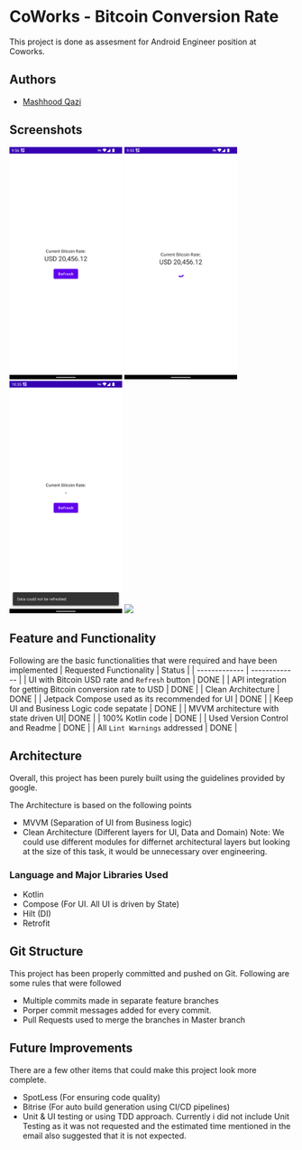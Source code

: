 
# CoWorks - Bitcoin Conversion Rate

This project is done as assesment for Android Engineer position at Coworks.

## Authors

- [Mashhood Qazi](https://github.com/mashhoodqazi93)


## Screenshots

<img src="readme/screenshot_1.png" width="200" /> <img src="readme/screenshot_2.png" width="200" /> <img src="readme/screenshot_3.png" width="200" /> <img src="readme/search.png" width="200" />

## Feature and Functionality
Following are the basic functionalities that were required and have been implemented
| Requested Functionality  | Status |
| ------------- | ------------- |
| UI with Bitcoin USD rate and `Refresh` button  | DONE  |
| API integration for getting Bitcoin conversion rate to USD  | DONE  |
| Clean Architecture  | DONE  |
| Jetpack Compose used as its recommended for UI  | DONE  |
| Keep UI and Business Logic code sepatate  | DONE  |
| MVVM architecture with state driven UI| DONE  |
| 100% Kotlin code | DONE  |
| Used Version Control and Readme | DONE  |
| All `Lint Warnings` addressed | DONE  |

## Architecture
Overall, this project has been purely built using the guidelines provided by google.

The Architecture is based on the following points
- MVVM (Separation of UI from Business logic)
- Clean Architecture (Different layers for UI, Data and Domain)
  Note: We could use different modules for differnet architectural layers but looking at the size of this task, it would be unnecessary over engineering.

### Language and Major Libraries Used
- Kotlin
- Compose (For UI. All UI is driven by State)
- Hilt (DI)
- Retrofit

## Git Structure

This project has been properly committed and pushed on Git.
Following are some rules that were followed
- Multiple commits made in separate feature branches
- Porper commit messages added for every commit.
- Pull Requests used to merge the branches in Master branch

## Future Improvements
There are a few other items that could make this project look more complete.

- SpotLess (For ensuring code quality)
- Bitrise (For auto build generation using CI/CD pipelines)
- Unit & UI testing or using TDD approach. Currently i did not include Unit Testing as it was not requested and the estimated time mentioned in the email also suggested that it is not expected.

